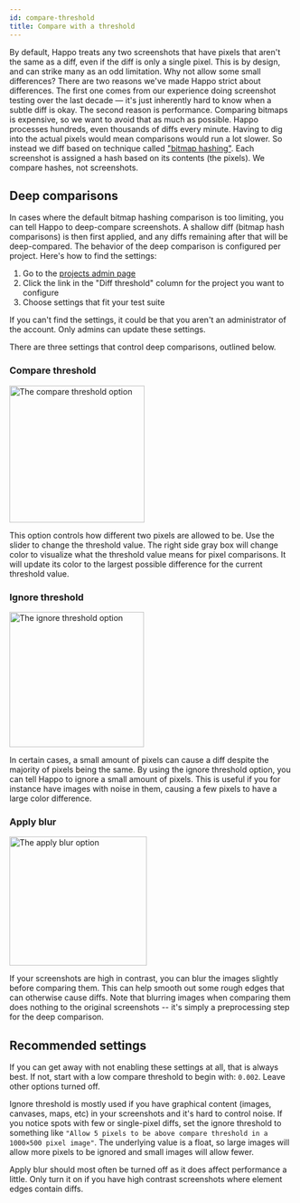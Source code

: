 ```yaml
---
id: compare-threshold
title: Compare with a threshold
---
```


By default, Happo treats any two screenshots that have pixels that aren't the
same as a diff, even if the diff is only a single pixel. This is by design, and
can strike many as an odd limitation. Why not allow some small differences?
There are two reasons we've made Happo strict about differences. The first one
comes from our experience doing screenshot testing over the last decade — it's
just inherently hard to know when a subtle diff is okay. The second reason is
performance. Comparing bitmaps is expensive, so we want to avoid that as much as
possible. Happo processes hundreds, even thousands of diffs every minute. Having
to dig into the actual pixels would mean comparisons would run a lot slower. So
instead we diff based on technique called
["bitmap hashing"](native.md#bitmap-hashing). Each screenshot is assigned a hash
based on its contents (the pixels). We compare hashes, not screenshots.

## Deep comparisons

In cases where the default bitmap hashing comparison is too limiting, you can
tell Happo to deep-compare screenshots. A shallow diff (bitmap hash comparisons)
is then first applied, and any diffs remaining after that will be deep-compared.
The behavior of the deep comparison is configured per project. Here's how to
find the settings:

1. Go to the [projects admin page](https://happo.io/projects)
2. Click the link in the "Diff threshold" column for the project you want to
   configure
3. Choose settings that fit your test suite

If you can't find the settings, it could be that you aren't an administrator of
the account. Only admins can update these settings.

There are three settings that control deep comparisons, outlined below.

### Compare threshold

<img
  src="/img/compare_threshold.png"
  alt="The compare threshold option"
  width="239"
  height="242"
/>

This option controls how different two pixels are allowed to be. Use the slider
to change the threshold value. The right side gray box will change color to
visualize what the threshold value means for pixel comparisons. It will update
its color to the largest possible difference for the current threshold value.

### Ignore threshold

<img
  src="/img/ignore_threshold.png"
  alt="The ignore threshold option"
  width="238"
  height="239"
/>

In certain cases, a small amount of pixels can cause a diff despite the majority
of pixels being the same. By using the ignore threshold option, you can tell
Happo to ignore a small amount of pixels. This is useful if you for instance
have images with noise in them, causing a few pixels to have a large color
difference.

### Apply blur

<img
  src="/img/apply_blur.png"
  alt="The apply blur option"
  width="243"
  height="228"
/>

If your screenshots are high in contrast, you can blur the images slightly
before comparing them. This can help smooth out some rough edges that can
otherwise cause diffs. Note that blurring images when comparing them does
nothing to the original screenshots -- it's simply a preprocessing step for the
deep comparison.

## Recommended settings

If you can get away with not enabling these settings at all, that is always
best. If not, start with a low compare threshold to begin with: `0.002`. Leave
other options turned off.

Ignore threshold is mostly used if you have graphical content (images, canvases,
maps, etc) in your screenshots and it's hard to control noise. If you notice
spots with few or single-pixel diffs, set the ignore threshold to something like
`"Allow 5 pixels to be above compare threshold in a 1000×500 pixel image"`. The
underlying value is a float, so large images will allow more pixels to be
ignored and small images will allow fewer.

Apply blur should most often be turned off as it does affect performance a
little. Only turn it on if you have high contrast screenshots where element
edges contain diffs.
